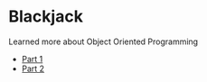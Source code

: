# Blackjack
Learned more about Object Oriented Programming
* [Part 1](README_1.md)
* [Part 2](README_2.md)
